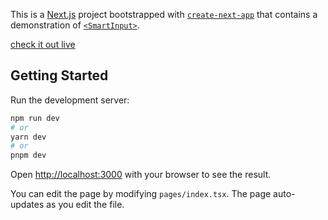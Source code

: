 This is a [Next.js](https://nextjs.org/) project bootstrapped with [`create-next-app`](https://github.com/vercel/next.js/tree/canary/packages/create-next-app) that contains a demonstration of [`<SmartInput>`](https://www.npmjs.com/package/@foundationui/smart-input).

[check it out live](https://foundation-ui.github.io/smart-input-demo/)

## Getting Started

Run the development server:

```bash
npm run dev
# or
yarn dev
# or
pnpm dev
```

Open [http://localhost:3000](http://localhost:3000) with your browser to see the result.

You can edit the page by modifying `pages/index.tsx`. The page auto-updates as you edit the file.
